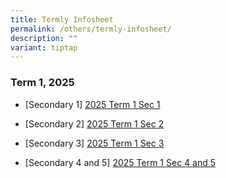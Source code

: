 ```yaml
---
title: Termly Infosheet
permalink: /others/termly-infosheet/
description: ""
variant: tiptap
---
```

<h3>Term 1, 2025</h3>
<ul>
<li>
<p>[Secondary 1] <a href="/files/Useful%20Links/UL%20Parents/2025_t1_sec_1_info_letter.pdf" rel="noopener noreferrer nofollow" target="_blank">2025 Term 1 Sec 1</a>
</p>
</li>
<li>
<p>[Secondary 2] <a href="/files/Useful%20Links/UL%20Parents/2025_t1_sec_2_info_letter.pdf" rel="noopener noreferrer nofollow" target="_blank">2025 Term 1 Sec 2</a>
</p>
</li>
<li>
<p>[Secondary 3] <a href="/files/Useful Links/UL Parents/2025_t1__sec_3_info_letter.pdf" rel="noopener nofollow" target="_blank">2025 Term 1 Sec 3</a>
</p>
</li>
<li>
<p>[Secondary 4 and 5] <a href="/files/Useful Links/UL Parents/2025_t1_sec_4__5_info_letter.pdf" rel="noopener nofollow" target="_blank">2025 Term 1 Sec 4 and 5</a>
</p>
</li>
</ul>
<p></p>